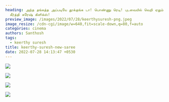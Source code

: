 ```yaml
---
heading: அந்த தங்கத்த அப்படியே தூக்குங்க டா! பொண்ணு ரெடி! புடவையில் வெறி ஏதும்
  கீர்த்தி சுரேஷ் கிளிக்ஸ்!
preview_image: /images/2022/07/28/keerthysuresh-png.jpeg
image_resize: /cdn-cgi/image/w=640,fit=scale-down,q=80,f=auto
categories: cinema
authors: Santhosh
tags:
  - keerthy suresh
title: keerthy-suresh-new-saree
date: 2022-07-28 14:13:47 +0530
---
```

![](/images/2022/07/28/keerthysuresh8-png.jpeg)

![](/images/2022/07/28/keerthysuresh6-png.jpeg)

![](/images/2022/07/28/keerthysuresh2-png.jpeg)

![](/images/2022/07/28/keerthysuresh-1--png.jpeg)